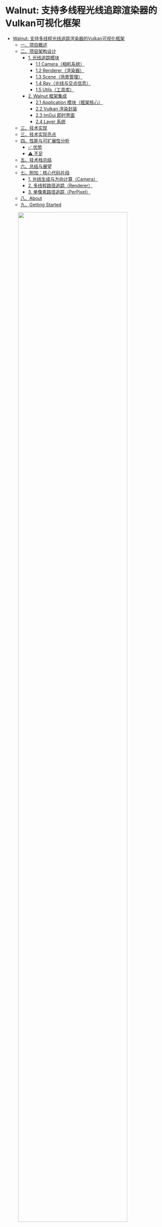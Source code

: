 # Walnut: 支持多线程光线追踪渲染器的Vulkan可视化框架

- [Walnut: 支持多线程光线追踪渲染器的Vulkan可视化框架](#walnut-支持多线程光线追踪渲染器的vulkan可视化框架)
  - [一、项目概述](#一项目概述)
  - [二、项目架构设计](#二项目架构设计)
    - [1. 光线追踪模块](#1-光线追踪模块)
      - [1.1 Camera（相机系统）](#11-camera相机系统)
      - [1.2 Renderer（渲染器）](#12-renderer渲染器)
      - [1.3 Scene（场景管理）](#13-scene场景管理)
      - [1.4 Ray（光线与交点信息）](#14-ray光线与交点信息)
      - [1.5 Utils（工具库）](#15-utils工具库)
    - [2. Walnut 框架集成](#2-walnut-框架集成)
      - [2.1 Application 模块（框架核心）](#21-application-模块框架核心)
      - [2.2 Vulkan 渲染封装](#22-vulkan-渲染封装)
      - [2.3 ImGui 即时界面](#23-imgui-即时界面)
      - [2.4 Layer 系统](#24-layer-系统)
  - [三、技术实现](#三技术实现)
  - [三、技术实现亮点](#三技术实现亮点)
  - [四、性能与可扩展性分析](#四性能与可扩展性分析)
    - [✅ 优势](#-优势)
    - [⚠️ 不足](#️-不足)
  - [五、技术栈总结](#五技术栈总结)
  - [六、总结与展望](#六总结与展望)
  - [七、附加：核心代码片段](#七附加核心代码片段)
    - [1. 光线生成与方向计算（Camera）](#1-光线生成与方向计算camera)
    - [2. 多线程路径追踪（Renderer）](#2-多线程路径追踪renderer)
    - [3. 单像素路径追踪（PerPixel）](#3-单像素路径追踪perpixel)
  - [八、About](#八about)
  - [九、Getting Started](#九getting-started)


<figure>
    <!-- <img src=".\README.assets\image-20250824141018249.png" width="95%"/>
     -->
    <img src=".\README.assets\image-20250824141018249.png" width="90%"/>
</figure>

<div style="text-align: center;">
  <img src=".\README.assets\image-20250824141334998.png" width="45%" />
  <img src=".\README.assets\image-20250824141043200.png" width="45%" />
</div>



## 一、项目概述

本项目基于 Vulkan 渲染管线实现了一个轻量级的框架 Walnut，可支持耦合 **CPU 多线程路径追踪渲染器**。

整体架构围绕以下目标展开：

- 完整的路径追踪渲染流程（光线发射、交叉检测、多次反弹、材质处理）；
- C++17 标准库多线程并行加速；
- 即时图形界面（ImGui）交互与调试；
- 模块化框架设计，易于扩展与功能拆解。

------

## 二、项目架构设计

### 1. 光线追踪模块

#### 1.1 Camera（相机系统）

- 支持自由视角（鼠标右键旋转）与平面/垂直移动（W/A/S/D/Q/E）。
- 计算屏幕空间至世界空间的光线方向（`RecalculateRayDirections()`）。
- 自动响应窗口尺寸变化，动态更新视椎体投影与 View 矩阵。

#### 1.2 Renderer（渲染器）

- 核心路径追踪算法，支持最多 5 次光线反弹；
- 真实材质处理（Albedo 反射、Emission 自发光、粗糙度扰动）；
- 多线程并行加速（基于 C++17 `<execution>` 库）：

```cpp
std::for_each(std::execution::par, m_ImgVerticalIter.begin(), m_ImgVerticalIter.end(),
    [&](uint32_t j) {
        std::for_each(std::execution::par, m_ImgHorizontalIter.begin(), m_ImgHorizontalIter.end(),
            [&](uint32_t i) { PerPixel(i, j); });
    });
```

- 光能逐帧累积（降噪、抗锯齿），最终平均色输出；
- 渲染结果以 RGBA 格式存储（`m_FinalImage`）。

#### 1.3 Scene（场景管理）

- 场景包含多个球体，球体属性包括位置、半径、材质索引；
- 支持基本材质系统（漫反射、自发光、粗糙度控制）；
- 可方便拓展到更多几何体（如平面、立方体）。

#### 1.4 Ray（光线与交点信息）

- 光线结构：起点、方向；
- `HitPayload` 包含最近交点距离、法线、材质数据；
- 射线与球体交点计算：求解二次方程。

#### 1.5 Utils（工具库）

- 自定义 PCG 随机数生成（避免 `std::random` 多线程争用）；
- 随机单位球向量生成（模拟表面粗糙度、漫反射）；
- 颜色格式转换（`glm::vec4` -> `uint32_t`）。

------

### 2. Walnut 框架集成

#### 2.1 Application 模块（框架核心）

- 单例模式（`Application::Get()`）；
- 生命周期管理：`Init()`、`Run()`、`Shutdown()`；
- 封装 Vulkan 核心对象（Instance、Device、Swapchain、Surface）；
- ImGui 多视口与 Docking 支持；
- CommandBuffer 独立分配与管理。

#### 2.2 Vulkan 渲染封装

- 自动处理交换链重建（支持窗口 Resize）；
- 帧同步机制（Semaphore/Fence 控制）；
- 资源释放延迟至 GPU 完全空闲；
- CommandBuffer 生命周期完整封装，避免多线程冲突。

#### 2.3 ImGui 即时界面

- 独立 ImGui Context；
- Docking + Viewport 全功能支持；
- 自定义字体、样式；
- 可视化控制渲染参数（如光线反弹次数、材质属性）；
- 多窗口渲染（支持 ImGui 外部平台窗口）。

#### 2.4 Layer 系统

- 支持用户自定义 Layer；
- 生命周期接口：`OnAttach()`、`OnDetach()`、`OnUpdate()`、`OnUIRender()`；
- 渲染器、相机、场景独立封装在不同 Layer 中，模块化良好。

------

## 三、技术实现

1. **路径追踪渲染算法**
    渲染器实现了基础的 Whitted-Style Path Tracing 算法，支持最多 5 次路径反弹。每次反弹使用 Monte Carlo 方法对渲染方程（Rendering Equation）进行近似积分，路径采样结果用于累积最终颜色。路径传播过程中能量根据表面材质的 BRDF 性质（如漫反射）逐步衰减，同时避免自交现象（Self-Intersection），确保物理正确性。
2. **射线与球体交点求解**
    场景中每个几何体为球体，射线-球体交点采用解析法计算。具体方法为：将球的隐式方程代入射线参数方程，展开为一元二次方程 $At^2 + Bt + C = 0$，通过计算判别式 $\Delta = B^2 - 4AC$ 判断是否存在交点，选择最近正根作为有效交点。命中信息（HitPayload）中保存距离、交点法线、材质索引等数据。
3. **C++17 多线程并行加速**
    路径追踪渲染器使用 C++17 `<execution>` 库的并行算法（`std::execution::par`）实现双重并行 `std::for_each`。外层按垂直扫描线分片，内层水平分片处理单像素，避免线程间共享数据，保证像素粒度的完全独立处理。这种设计充分利用现代 CPU 多核能力，大幅提升渲染效率，并减少线程间竞争与锁开销。
4. **逐帧光能累积与降噪**
    为了减少路径追踪带来的采样噪声，渲染器对每个像素引入了逐帧累积机制。每一帧渲染结果都会累加到像素对应的累积缓存中，并根据累计帧数进行平均处理。这一方式相当于实时执行移动平均滤波器，有效降低噪声，提高图像平滑度，并在多帧后表现出较好的抗锯齿与抗噪性能。
5. **相机交互与射线预计算**
    相机系统支持自由视角操作，包括鼠标右键控制欧拉角旋转，键盘 WASDQE 键控制空间移动。每当相机参数或窗口尺寸变化时，系统自动重算每个像素的世界空间射线方向。光线方向的计算在渲染前进行（通过 `RecalculateRayDirections()`），避免每帧实时计算，减轻渲染器负担，提升性能。
6. **简化材质模型设计**
    材质系统采用简化设计，主要支持三种属性：表面反射颜色（Albedo）、自发光强度（Emission）、表面粗糙度（Roughness）。粗糙度影响漫反射方向采样的随机扰动幅度，实现类似于 Lambertian 漫反射的表面散射效果。材质信息通过射线与几何体的交点返回，决定光线路径中的颜色变化与能量损失。
7. **PCG 随机数生成器优化**
    为避免标准库 `std::random` 在多线程环境下的状态争用问题，渲染器采用轻量级 PCG32 伪随机数生成器。每个线程维护独立的随机数状态，保证路径采样的随机性与独立性。PCG 随机数用于决定路径反弹的方向扰动、光源采样分布等，提高采样效率，避免重复路径导致的渲染伪影。
8. **Vulkan 渲染封装与框架设计**
    Vulkan 部分通过 Walnut 框架进行了深度封装。核心组件如 Swapchain、RenderPass、Framebuffer、CommandBuffer 等均由框架管理，简化了 Vulkan API 的直接操作。每帧使用单独的 CommandBuffer 分配与重置，避免了多线程录制冲突。帧同步使用 Semaphore 和 Fence 机制严格控制，确保 GPU 渲染任务完整执行后再进行资源重用。此外，窗口 Resize 事件自动触发 Swapchain 重建，避免显式管理的复杂性。
9. **ImGui 图形用户界面完整集成**
    GUI 采用 ImGui 实现，支持完整的 Docking 和多视口功能。用户可在运行时通过 UI 动态调整路径追踪参数（如反弹次数、材质属性等），并查看实时帧率、渲染时间等性能指标。ImGui 窗口支持多平台、多窗口渲染，具备良好的可视化调试能力，适合开发工具型应用或渲染实验框架。
10. **Layer 模块化架构设计**
     应用框架采用 Layer 机制管理各功能模块。渲染器、场景管理、UI 界面等分别位于不同 Layer，具有独立生命周期（`OnAttach()`、`OnUpdate()`、`OnUIRender()`）。这种设计使系统结构清晰，易于功能扩展与维护，避免模块间的紧耦合，提高了代码复用性与工程可管理性。



## 三、技术实现亮点

| 技术项                   | 说明                                                         |
| ------------------------ | ------------------------------------------------------------ |
| **路径追踪光线渲染**     | 支持多次弹射、能量衰减，贴近真实光传播模型，基础路径追踪算法。 |
| **C++17 多线程并行计算** | 双重 `for_each` 并行，充分利用多核 CPU，提升渲染性能。       |
| **逐帧抗噪与累积**       | 光能结果逐帧累积、平均，降噪、抗锯齿效果明显，图像更平滑。   |
| **相机交互控制**         | 支持鼠标右键旋转与 WASDQE 位移，交互体验类似 Unity/Unreal 编辑器。 |
| **简洁材质模型**         | 球体材质包括 Albedo、Emission、自定义粗糙度，简单实用。      |
| **PCG 随机数生成**       | 轻量级 PCG 算法，避免 `std::random` 的线程不安全问题。       |
| **Vulkan 框架封装**      | Walnut 提供 Swapchain、CommandBuffer、同步、资源管理等底层封装，简化 Vulkan 使用。 |
| **ImGui 完整集成**       | 实现 Docking、多视口、多窗口，适用于工具开发与实时调试。     |
| **Layer 模式**           | 渲染、逻辑、UI 层分离，易扩展、易维护。                      |



## 四、性能与可扩展性分析

### ✅ 优势

- **高并行度渲染**：充分利用 CPU 多核；
- **Vulkan 复杂性封装良好**，用户可专注渲染逻辑；
- **良好 UI 交互与调试能力**（基于 ImGui）；
- **架构清晰，支持功能拓展**（如材质系统、光源类型、几何体拓展）；
- **可作为光线追踪与 Vulkan 学习范例**。

### ⚠️ 不足

- 渲染完全基于 CPU，实时性能受限；
- 材质与几何体种类有限（仅球体、基础材质）；
- Walnut 适用于工具/实验框架，不适合生产级游戏或复杂 3D 引擎；
- Vulkan CommandBuffer 多线程录制尚未支持（仍由主线程控制）。

------

## 五、技术栈总结

| 技术        | 应用                                |
| ----------- | ----------------------------------- |
| C++17       | 多线程并行、RAII、Lambda 表达式     |
| Vulkan      | 渲染管线、交换链、同步、资源管理    |
| GLFW        | 跨平台窗口、输入管理                |
| ImGui       | 即时 GUI、Docking、多视口           |
| Walnut 框架 | Vulkan 封装、ImGui 集成、Layer 管理 |
| PCG 随机数  | 轻量级路径追踪随机扰动生成          |



------

## 六、总结与展望

本项目展示了 **基于现代 C++ 与 Vulkan 封装框架的路径追踪渲染器完整实现**。具备以下特点：

- 真实物理路径追踪模拟；
- 高效的多线程计算；
- 良好的 ImGui 实时控制与调试；
- 框架清晰、易于扩展与维护。

未来可进一步扩展：

- 支持更多材质类型与光源（如金属、玻璃、面光源等）；
- 加入 BVH 等空间加速结构（提升复杂场景性能）；
- GPU 路径追踪（Vulkan Compute Shader）；
- 实现更完整的 PBR 模型（BRDF、菲涅尔反射等）。



## 七、附加：核心代码片段

### 1. 光线生成与方向计算（Camera）

```
void Camera::RecalculateRayDirections() {
    for (uint32_t y = 0; y < m_ViewportHeight; y++) {
        for (uint32_t x = 0; x < m_ViewportWidth; x++) {
            glm::vec2 coord = {(float)x / (float)m_ViewportWidth, (float)y / (float)m_ViewportHeight};
            coord = coord * 2.0f - 1.0f; // [-1,1]
            glm::vec4 target = m_InverseProjection * glm::vec4(coord.x, coord.y, 1, 1);
            glm::vec3 rayDir = glm::normalize(glm::vec3(m_InverseView * glm::vec4(glm::normalize(glm::vec3(target) / target.w), 0)));
            m_RayDirections[x + y * m_ViewportWidth] = rayDir;
        }
    }
}
```

### 2. 多线程路径追踪（Renderer）

```
std::for_each(std::execution::par, m_ImgVerticalIter.begin(), m_ImgVerticalIter.end(),
    [&](uint32_t y) {
        std::for_each(std::execution::par, m_ImgHorizontalIter.begin(), m_ImgHorizontalIter.end(),
            [&](uint32_t x) { PerPixel(x, y); });
    });
```

### 3. 单像素路径追踪（PerPixel）

```
glm::vec4 Renderer::PerPixel(uint32_t x, uint32_t y) {
    Ray ray = { cameraPosition, m_RayDirections[x + y * width] };
    glm::vec3 accumulatedColor(0.0f);
    glm::vec3 throughput(1.0f);

    for (int bounce = 0; bounce < maxBounces; bounce++) {
        auto payload = TraceRay(ray);
        if (payload.HitDistance < 0.0f) break; // miss
        // Material shading
        auto& sphere = scene[payload.ObjectIndex];
        accumulatedColor += throughput * sphere.Emission;
        throughput *= sphere.Albedo;
        ray.Origin = payload.WorldPosition + payload.WorldNormal * 0.001f;
        ray.Direction = RandomUnitVectorInHemisphere(payload.WorldNormal); // Cosine-weighted sampling
    }
    return glm::vec4(accumulatedColor, 1.0f);
}
```

## 八、About

This is a simple app template for [Walnut](https://github.com/TheCherno/Walnut) - unlike the example within the Walnut repository, this keeps Walnut as an external submodule and is much more sensible for actually building applications. See the [Walnut](https://github.com/TheCherno/Walnut) repository for more details.

## 九、Getting Started

Once you've cloned, you can customize the `premake5.lua` and `WalnutApp/premake5.lua` files to your liking (eg. change the name from "WalnutApp" to something else). Once you're happy, run `scripts/Setup.bat` to generate Visual Studio 2022 solution/project files. Your app is located in the `WalnutApp/` directory, which some basic example code to get you going in `WalnutApp/src/WalnutApp.cpp`. I recommend modifying that WalnutApp project to create your own application, as everything should be setup and ready to go.